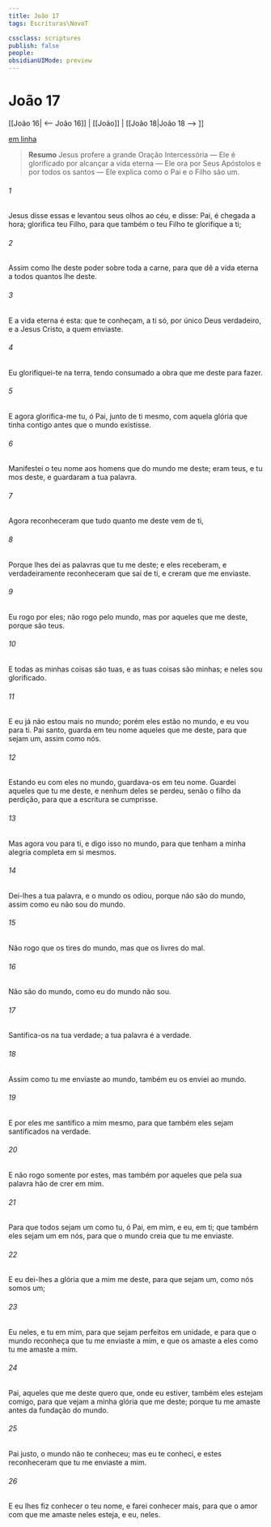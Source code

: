 ```yaml
---
title: João 17
tags: Escrituras\NovoT

cssclass: scriptures
publish: false
people:
obsidianUIMode: preview
---
```


# João 17
[[João 16| <-- João 16]] | [[João]] | [[João 18|João 18 --> ]]

[em linha](https://churchofjesuschrist.org/study/scriptures/nt/john/17?lang=por)

> __Resumo__
Jesus profere a grande Oração Intercessória — Ele é glorificado por alcançar a vida eterna — Ele ora por Seus Apóstolos e por todos os santos — Ele explica como o Pai e o Filho são um.

###### 1 
Jesus disse essas  e levantou seus olhos ao céu, e disse: Pai, é chegada a hora; glorifica teu Filho, para que também o teu Filho te glorifique a ti;

###### 2 
Assim como lhe deste poder sobre toda a carne, para que dê a vida eterna a todos quantos lhe deste.

###### 3 
E a vida eterna é esta: que te conheçam, a ti só, por único Deus verdadeiro, e a Jesus Cristo, a quem enviaste.

###### 4 
Eu glorifiquei-te na terra, tendo consumado a obra que me deste para fazer.

###### 5 
E agora glorifica-me tu, ó Pai, junto de ti mesmo, com aquela glória que tinha contigo antes que o mundo existisse.

###### 6 
Manifestei o teu nome aos homens que do mundo me deste; eram teus, e tu mos deste, e guardaram a tua palavra.

###### 7 
Agora  reconheceram que tudo quanto me deste vem de ti,

###### 8 
Porque lhes dei as palavras que tu me deste; e eles  receberam, e verdadeiramente reconheceram que saí de ti, e creram que me enviaste.

###### 9 
Eu rogo por eles; não rogo pelo mundo, mas por aqueles que me deste, porque são teus.

###### 10 
E todas as minhas coisas são tuas, e as tuas coisas são minhas; e neles sou glorificado.

###### 11 
E eu já não estou mais no mundo; porém eles estão no mundo, e eu vou para ti. Pai santo, guarda em teu nome aqueles que me deste, para que sejam um, assim como nós.

###### 12 
Estando eu com eles no mundo, guardava-os em teu nome. Guardei aqueles que tu me deste, e nenhum deles se perdeu, senão o filho da perdição, para que a escritura se cumprisse.

###### 13 
Mas agora vou para ti, e digo isso no mundo, para que tenham a minha alegria completa em si mesmos.

###### 14 
Dei-lhes a tua palavra, e o mundo os odiou, porque não são do mundo, assim como eu não sou do mundo.

###### 15 
Não rogo que os tires do mundo, mas que os livres do mal.

###### 16 
Não são do mundo, como eu do mundo não sou.

###### 17 
Santifica-os na tua verdade; a tua palavra é a verdade.

###### 18 
Assim como tu me enviaste ao mundo, também eu os enviei ao mundo.

###### 19 
E por eles me santifico a mim mesmo, para que também eles sejam santificados na verdade.

###### 20 
E não rogo somente por estes, mas também por aqueles que pela sua palavra hão de crer em mim.

###### 21 
Para que todos sejam um como tu, ó Pai,  em mim, e eu, em ti; que também eles sejam um em nós, para que o mundo creia que tu me enviaste.

###### 22 
E eu dei-lhes a glória que a mim me deste, para que sejam um, como nós somos um;

###### 23 
Eu neles, e tu em mim, para que sejam perfeitos em unidade, e para que o mundo reconheça que tu me enviaste a mim, e que os amaste a eles como tu me amaste a mim.

###### 24 
Pai, aqueles que me deste quero que, onde eu estiver, também eles estejam comigo, para que vejam a minha glória que me deste; porque tu me amaste antes da fundação do mundo.

###### 25 
Pai justo, o mundo não te conheceu; mas eu te conheci, e estes reconheceram que tu me enviaste a mim.

###### 26 
E eu lhes fiz conhecer o teu nome, e  farei conhecer mais, para que o amor com que me amaste neles esteja, e eu, neles.

